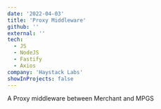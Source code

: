 ```yaml
---
date: '2022-04-03'
title: 'Proxy Middleware'
github: ''
external: ''
tech:
  - JS
  - NodeJS
  - Fastify
  - Axios
company: 'Haystack Labs'
showInProjects: false
---
```

A Proxy middleware between Merchant and MPGS
